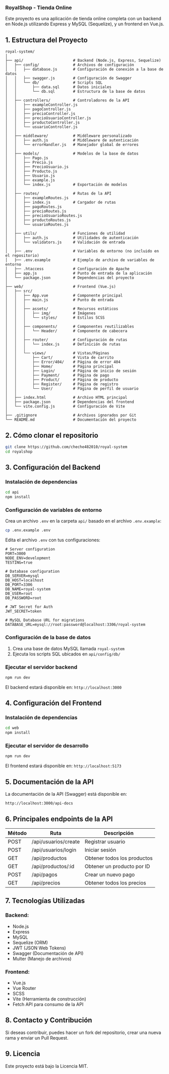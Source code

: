 ### RoyalShop - Tienda Online

Este proyecto es una aplicación de tienda online completa con un backend en Node.js utilizando Express y MySQL (Sequelize), y un frontend en Vue.js.

## **1. Estructura del Proyecto**

```
royal-system/
│
├── api/                      # Backend (Node.js, Express, Sequelize)
│   ├── config/               # Archivos de configuración
│   │   ├── database.js       # Configuración de conexión a la base de datos
│   │   ├── swagger.js        # Configuración de Swagger
│   │   └── db/               # Scripts SQL
│   │       ├── data.sql      # Datos iniciales
│   │       └── db.sql        # Estructura de la base de datos
│   │
│   ├── controllers/          # Controladores de la API
│   │   ├── exampleController.js
│   │   ├── pagoController.js
│   │   ├── precioController.js
│   │   ├── precioUsuarioController.js
│   │   ├── productoController.js
│   │   └── usuarioController.js
│   │
│   ├── middleware/           # Middleware personalizado
│   │   ├── auth.js           # Middleware de autenticación
│   │   └── errorHandler.js   # Manejador global de errores
│   │
│   ├── models/               # Modelos de la base de datos
│   │   ├── Pago.js
│   │   ├── Precio.js
│   │   ├── PrecioUsuario.js
│   │   ├── Producto.js
│   │   ├── Usuario.js
│   │   ├── example.js
│   │   └── index.js          # Exportación de modelos
│   │
│   ├── routes/               # Rutas de la API
│   │   ├── exampleRoutes.js
│   │   ├── index.js          # Cargador de rutas
│   │   ├── pagoRoutes.js
│   │   ├── precioRoutes.js
│   │   ├── precioUsuarioRoutes.js
│   │   ├── productoRoutes.js
│   │   └── usuarioRoutes.js
│   │
│   ├── utils/                # Funciones de utilidad
│   │   ├── auth.js           # Utilidades de autenticación
│   │   └── validators.js     # Validación de entrada
│   │
│   ├── .env                  # Variables de entorno (no incluido en el repositorio)
│   ├── .env.example          # Ejemplo de archivo de variables de entorno
│   ├── .htaccess             # Configuración de Apache
│   ├── app.js                # Punto de entrada de la aplicación
│   └── package.json          # Dependencias del proyecto
│
├── web/                      # Frontend (Vue.js)
│   ├── src/
│   │   ├── App.vue           # Componente principal
│   │   ├── main.js           # Punto de entrada
│   │   │
│   │   ├── assets/           # Recursos estáticos
│   │   │   ├── img/          # Imágenes
│   │   │   └── styles/       # Estilos SCSS
│   │   │
│   │   ├── components/       # Componentes reutilizables
│   │   │   └── Header/       # Componente de cabecera
│   │   │
│   │   ├── router/           # Configuración de rutas
│   │   │   └── index.js      # Definición de rutas
│   │   │
│   │   └── views/            # Vistas/Páginas
│   │       ├── Cart/         # Vista de carrito
│   │       ├── Error/404/    # Página de error 404
│   │       ├── Home/         # Página principal
│   │       ├── Login/        # Página de inicio de sesión
│   │       ├── Payment/      # Página de pago
│   │       ├── Product/      # Página de producto
│   │       ├── Register/     # Página de registro
│   │       └── User/         # Página de perfil de usuario
│   │
│   ├── index.html            # Archivo HTML principal
│   ├── package.json          # Dependencias del frontend
│   └── vite.config.js        # Configuración de Vite
│
├── .gitignore                # Archivos ignorados por Git
└── README.md                 # Documentación del proyecto
```

## **2. Cómo clonar el repositorio**

```sh
git clone https://github.com/cheche482010/royal-system
cd royalshop
```

## **3. Configuración del Backend**

### **Instalación de dependencias**

```sh
cd api
npm install
```

### **Configuración de variables de entorno**

Crea un archivo `.env` en la carpeta `api/` basado en el archivo `.env.example`:

```sh
cp .env.example .env
```

Edita el archivo `.env` con tus configuraciones:

```env
# Server configuration
PORT=3000
NODE_ENV=development
TESTING=true

# Database configuration
DB_SERVER=mysql
DB_HOST=localhost
DB_PORT=3306
DB_NAME=royal-system
DB_USER=root
DB_PASSWORD=root

# JWT Secret for Auth
JWT_SECRET=token

# MySQL Database URL for migrations
DATABASE_URL=mysql://root:password@localhost:3306/royal-system
```

### **Configuración de la base de datos**

1. Crea una base de datos MySQL llamada `royal-system`
2. Ejecuta los scripts SQL ubicados en `api/config/db/`


### **Ejecutar el servidor backend**

```sh
npm run dev
```

El backend estará disponible en: `http://localhost:3000`

## **4. Configuración del Frontend**

### **Instalación de dependencias**

```sh
cd web
npm install
```

### **Ejecutar el servidor de desarrollo**

```sh
npm run dev
```

El frontend estará disponible en: `http://localhost:5173`

## **5. Documentación de la API**

La documentación de la API (Swagger) está disponible en:

```
http://localhost:3000/api-docs
```

## **6. Principales endpoints de la API**

| Método | Ruta | Descripción
|--------|------|-----
| POST   | /api/usuarios/create | Registrar usuario
| POST   | /api/usuarios/login  | Iniciar sesión
| GET    | /api/productos       | Obtener todos los productos
| GET    | /api/productos/:id   | Obtener un producto por ID
| POST   | /api/pagos           | Crear un nuevo pago
| GET    | /api/precios         | Obtener todos los precios


## **7. Tecnologías Utilizadas**

### **Backend:**

- Node.js
- Express
- MySQL
- Sequelize (ORM)
- JWT (JSON Web Tokens)
- Swagger (Documentación de API)
- Multer (Manejo de archivos)


### **Frontend:**

- Vue.js
- Vue Router
- SCSS
- Vite (Herramienta de construcción)
- Fetch API para consumo de la API


## **8. Contacto y Contribución**

Si deseas contribuir, puedes hacer un fork del repositorio, crear una nueva rama y enviar un Pull Request.

## **9. Licencia**

Este proyecto está bajo la Licencia MIT.